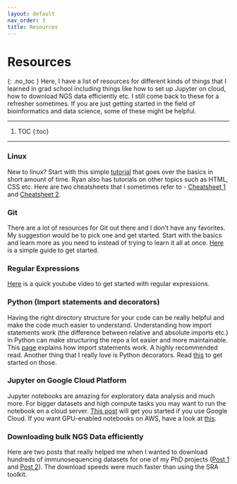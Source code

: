 ```yaml
---
layout: default 
nav_order: 3
title: Resources 
---
```

# Resources
{: .no_toc }
Here, I have a list of resources for different kinds of things that I learned in grad school including things like how to set up Jupyter on cloud, how to download NGS data efficiently etc. I still come back to these for a refresher sometimes. If you are just getting started in the field of bioinformatics and data science, some of these might be helpful.

---
1. TOC
{:toc}
---


### Linux
New to linux? Start with this simple [tutorial](https://ryanstutorials.net/linuxtutorial/) that goes over the basics in short amount of time. Ryan also has tutorials on other topics such as HTML, CSS etc.  Here are two cheatsheets that I sometimes refer to - [Cheatsheet 1](https://wiki.bits.vib.be/index.php/Linux_Beginner%27s_Shell_Cheat_page) and [Cheatsheet 2](https://wiki.bits.vib.be/index.php/The_practical_command_line_cheat_sheet). 

### Git 
There are a lot of resources for Git out there and I don't have any favorites. My suggestion would be to pick one and get started. Start with the 
basics and learn more as you need to instead of trying to learn it all at once. 
[Here](https://kbroman.org/github_tutorial/) is a simple guide to get started.  

### Regular Expressions
[Here](https://www.youtube.com/watch?v=DRR9fOXkfRE&feature=youtu.be) is a quick youtube video to get started with regular expressions. 


### Python (Import statements and decorators)
Having the right directory structure for your code can be really helpful and make the code much easier to understand. Understanding how import statements work (the difference between relative and absolute imports etc.) in Python can make structuring the repo a lot easier and more maintainable. This [page](https://chrisyeh96.github.io/2017/08/08/definitive-guide-python-imports.html) explains how import statements work. A highly recommended read. Another thing that I really love is Python decorators. Read [this](https://realpython.com/primer-on-python-decorators/) to get started on those. 


### Jupyter on Google Cloud Platform  
Jupyter notebooks are amazing for exploratory data analysis and much more. For bigger datasets and high compute tasks you may want to run the notebook on a cloud server. [This post](https://jeffdelaney.me/blog/running-jupyter-notebook-google-cloud-platform/) will get you started if you use Google Cloud. If you want GPU-enabled notebooks on AWS, have a look at [this](https://course.fast.ai/start_aws).

### Downloading bulk NGS Data efficiently
Here are two posts that really helped me when I wanted to download hundreds of immunosequencing datasets for one of my PhD projects ([Post 1](https://www.michaelgerth.net/news--blog/how-to-efficiently-bulk-download-ngs-data-from-sequence-read-databases) and [Post 2](https://www.biostars.org/p/325010/)). The download speeds were much faster than using the SRA toolkit. 